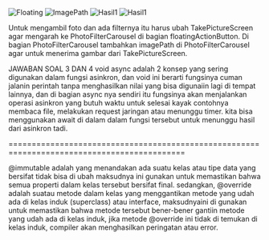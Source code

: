 ![Floating](https://drive.google.com/uc?export=view&id=1esTPEqgsBQsi8CqJwl7pVFUQ1qf4eBh6)
![ImagePath](https://drive.google.com/uc?export=view&id=1YfabtDfnNUGLPzqLH3w2cV9agFgwLr1u)
![Hasil1](https://drive.google.com/uc?export=view&id=1W3Ojw0z0K2CWmhsif8bO48EzXw3Z1_eK)
![Hasil1](https://drive.google.com/uc?export=view&id=1FHdaHVSfVGI51c_KJzL6sa49TZyPdTzf)


Untuk mengambil foto dan ada filternya itu harus ubah TakePictureScreen agar mengarah ke PhotoFilterCarousel di bagian floatingActionButton. 
Di bagian PhotoFilterCarousel tambahkan imagePath di PhotoFilterCarousel agar untuk menerima gambar dari TakePictureScreen.


JAWABAN SOAL 3 DAN 4
void async adalah 2 konsep yang sering digunakan dalam fungsi asinkron, dan void ini berarti fungsinya cuman jalanin perintah tanpa menghasilkan nilai yang bisa digunaiin lagi di tempat lainnya, dan di bagian async nya sendiri itu fungsinya akan menjalankan operasi asinkron yang butuh waktu untuk selesai kayak contohnya membaca file, melakukan request jaringan atau menunggu timer. kita bisa menggunakan await di dalam dalam fungsi tersebut untuk menunggu hasil dari asinkron tadi.

============================================================================================

@immutable adalah yang menandakan ada suatu kelas atau tipe data yang bersifat tidak bisa di ubah maksudnya ini gunakan untuk memastikan bahwa semua properti dalam kelas tersebut bersifat final.
sedangkan, @override adalah suatau metode dalam kelas yang menggantikan metode yang udah ada di kelas induk (superclass) atau  interface, maksudnyaini di gunakan untuk memastikan bahwa metode tersebut bener-bener gantiin metode yang udah ada di kelas induk, jika metode @override ini tidak di temukan di kelas induk, compiler akan menghasilkan peringatan atau error. 
